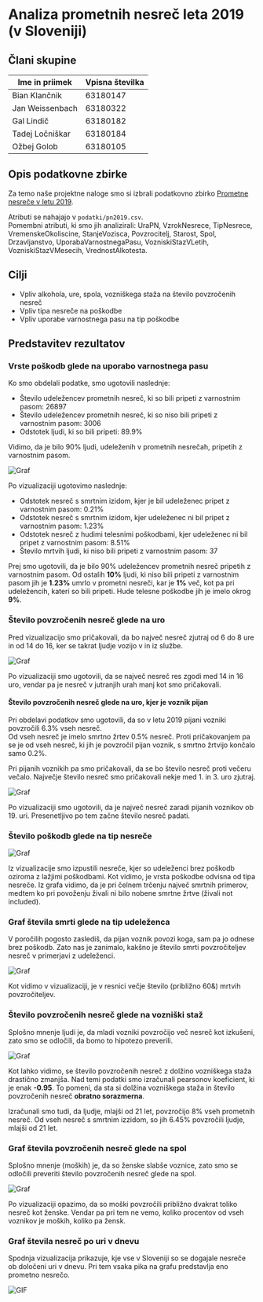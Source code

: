 # Analiza prometnih nesreč leta 2019 (v Sloveniji)

## Člani skupine

| Ime in priimek | Vpisna številka |
| -------------- | --------------- |
| Bian Klančnik | 63180147 |
| Jan Weissenbach | 63180322 |
| Gal Lindič | 63180182 |
| Tadej Ločniškar | 63180184 |
| Ožbej Golob | 63180105 |

## Opis podatkovne zbirke

Za temo naše projektne naloge smo si izbrali podatkovno zbirko [Prometne nesreče v letu 2019](https://www.policija.si/o-slovenski-policiji/statistika/prometna-varnost).

Atributi se nahajajo v `podatki/pn2019.csv`.  
Pomembni atributi, ki smo jih analizirali: UraPN, VzrokNesrece, TipNesrece, VremenskeOkoliscine, StanjeVozisca, Povzrocitelj, Starost, Spol, Drzavljanstvo, UporabaVarnostnegaPasu, VozniskiStazVLetih, VozniskiStazVMesecih, VrednostAlkotesta.

## Cilji

* Vpliv alkohola, ure, spola, vozniškega staža na število povzročenih nesreč
* Vpliv tipa nesreče na poškodbe
* Vpliv uporabe varnostnega pasu na tip poškodbe

## Predstavitev rezultatov

### Vrste poškodb glede na uporabo varnostnega pasu

Ko smo obdelali podatke, smo ugotovili naslednje:

* Število udeležencev prometnih nesreč, ki so bili pripeti z varnostnim pasom: 26897
* Število udeležencev prometnih nesreč, ki so niso bili pripeti z varnostnim pasom: 3006
* Odstotek ljudi, ki so bili pripeti: 89.9%

Vidimo, da je bilo 90% ljudi, udeleženih v prometnih nesrečah, pripetih z varnostnim pasom.

![Graf](grafi/bian_pasi.png)

Po vizualizaciji ugotovimo naslednje:

* Odstotek nesreč s smrtnim izidom, kjer je bil udeleženec pripet z varnostnim pasom: 0.21%
* Odstotek nesreč s smrtnim izidom, kjer udeleženec ni bil pripet z varnostnim pasom: 1.23%
* Odstotek nesreč z hudimi telesnimi poškodbami, kjer udeleženec ni bil pripet z varnostnim pasom: 8.51%
* Število mrtvih ljudi, ki niso bili pripeti z varnostnim pasom: 37

Prej smo ugotovili, da je bilo 90% udeležencev prometnih nesreč pripetih z varnostnim pasom. Od ostalih **10%** ljudi, ki niso bili pripeti z varnostnim pasom jih je **1.23%** umrlo v prometni nesreči, kar je **1%** več, kot pa pri udeležencih, kateri so bili pripeti. Hude telesne poškodbe jih je imelo okrog **9%**.

### Število povzročenih nesreč glede na uro

Pred vizualizacijo smo pričakovali, da bo največ nesreč zjutraj od 6 do 8 ure in od 14 do 16, ker se takrat ljudje vozijo v in iz službe.

![Graf](grafi/gal_ure.png)

Po vizualizaciji smo ugotovili, da se največ nesreč res zgodi med 14 in 16 uro, vendar pa je nesreč v jutranjih urah manj kot smo pričakovali.

#### Število povzročenih nesreč glede na uro, kjer je voznik pijan

Pri obdelavi podatkov smo ugotovili, da so v letu 2019 pijani vozniki povzročili 6.3% vseh nesreč.  
Od vseh nesreč je imelo smrtno žrtev 0.5% nesreč. Proti pričakovanjem pa se je od vseh nesreč, ki jih je povzročil pijan voznik, s smrtno žrtvijo končalo samo 0.2%.

Pri pijanih voznikih pa smo pričakovali, da se bo število nesreč proti večeru večalo. Največje število nesreč smo pričakovali nekje med 1. in 3. uro zjutraj.

![Graf](grafi/ozbej_ure.png)

Po vizualizaciji smo ugotovili, da je največ nesreč zaradi pijanih voznikov ob 19. uri. Presenetljivo po tem začne število nesreč padati.

### Število poškodb glede na tip nesreče

![Graf](grafi/jan_nesrece_poskodbe.png)

Iz vizualizacije smo izpustili nesreče, kjer so udeleženci brez poškodb oziroma z lažjimi poškodbami. Kot vidimo, je vrsta poškodbe odvisna od tipa nesreče. Iz grafa vidimo, da je pri čelnem trčenju največ smrtnih primerov, medtem ko pri povoženju živali ni bilo nobene smrtne žrtve (živali not included).

### Graf števila smrti glede na tip udeleženca

V poročilih pogosto zaslediš, da pijan voznik povozi koga, sam pa jo odnese brez poškodb. Zato nas je zanimalo, kakšno je število smrti povzročiteljev nesreč v primerjavi z udeleženci.

![Graf](grafi/jan_udelezenci.png)

Kot vidimo v vizualizaciji, je v resnici večje število (približno 60&) mrtvih povzročiteljev.

### Število povzročenih nesreč glede na vozniški staž

Splošno mnenje ljudi je, da mladi vozniki povzročijo več nesreč kot izkušeni, zato smo se odločili, da bomo to hipotezo preverili.

![Graf](grafi/ozbej_staz.png)

Kot lahko vidimo, se število povzročenih nesreč z dolžino vozniškega staža drastično zmanjša. Nad temi podatki smo izračunali pearsonov koeficient, ki je enak **-0.95**. To pomeni, da sta si dolžina vozniškega staža in število povzročenih nesreč **obratno sorazmerna**.

Izračunali smo tudi, da ljudje, mlajši od 21 let, povzročijo 8% vseh prometnih nesreč. Od vseh nesreč s smrtnim izzidom, so jih 6.45% povzročili ljudje, mlajši od 21 let.

### Graf števila povzročenih nesreč glede na spol

Splošno mnenje (moških) je, da so ženske slabše voznice, zato smo se odločili preveriti število povzročenih nesreč glede na spol.

![Graf](grafi/tadej_spol.png)

Po vizualizaciji opazimo, da so moški povzročili približno dvakrat toliko nesreč kot ženske. Vendar pa pri tem ne vemo, koliko procentov od vseh voznikov je moških, koliko pa žensk.

### Graf števila nesreč po uri v dnevu

Spodnja vizualizacija prikazuje, kje vse v Sloveniji so se dogajale nesreče ob določeni uri v dnevu. Pri tem vsaka pika na grafu predstavlja eno prometno nesrečo.

![GIF](grafi/mapa-nesrec-meseci.gif)
